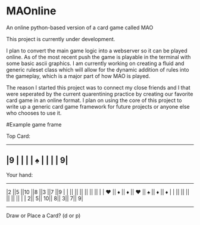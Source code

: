 # MAOnline
An online python-based version of a card game called MAO

This project is currently under development.

I plan to convert the main game logic into a webserver so it can be played online.
As of the most recent push the game is playable in the terminal with some basic
ascii graphics. I am currently working on creating a fluid and generic ruleset 
class which will allow for the dynamic addition of rules into the gameplay, which
is a major part of how MAO is played.

The reason I started this project was to connect my close friends and I that were 
seperated by the current quarentining practice by creating our favorite card game
in an online format. I plan on using the core of this project to write up a 
generic card game framework for future projects or anyone else who chooses to use
it.


#Example game frame

Top Card:
 _______ 
|9      |
|       |
|   ♠   |
|       |
|      9|
 ------- 
Your hand:
 _______  _______  _______  _______  _______  _______  _______ 
|2      ||5      ||10     ||8      ||3      ||7      ||9      |
|       ||       ||       ||       ||       ||       ||       |
|   ♥   ||   ♦   ||   ♦   ||   ♥   ||   ♠   ||   ♦   ||   ♦   |
|       ||       ||       ||       ||       ||       ||       |
|      2||      5||     10||      8||      3||      7||      9|
 -------  -------  -------  -------  -------  -------  ------- 
Draw or Place a Card? (d or p)
